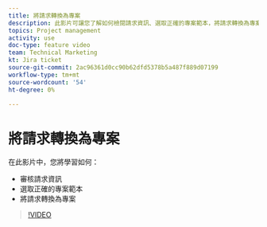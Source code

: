 ```yaml
---
title: 將請求轉換為專案
description: 此影片可讓您了解如何檢閱請求資訊、選取正確的專案範本，將請求轉換為專案。
topics: Project management
activity: use
doc-type: feature video
team: Technical Marketing
kt: Jira ticket
source-git-commit: 2ac96361d0cc90b62dfd5378b5a487f889d07199
workflow-type: tm+mt
source-wordcount: '54'
ht-degree: 0%

---
```


# 將請求轉換為專案

在此影片中，您將學習如何：

* 審核請求資訊
* 選取正確的專案範本
* 將請求轉換為專案

>[!VIDEO](https://video.tv.adobe.com/v/335083/?quality=12)
